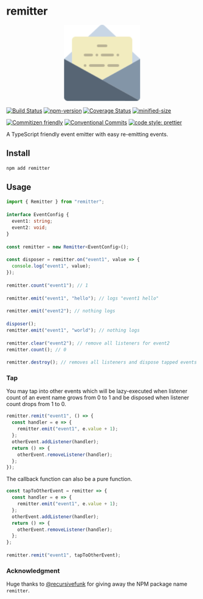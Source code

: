 # remitter

<p align="center">
  <img width="200" src="https://raw.githubusercontent.com/crimx/remitter/main/assets/remitter.svg">
</p>

[![Build Status](https://github.com/crimx/remitter/actions/workflows/build.yml/badge.svg)](https://github.com/crimx/remitter/actions/workflows/build.yml)
[![npm-version](https://img.shields.io/npm/v/remitter.svg)](https://www.npmjs.com/package/remitter)
[![Coverage Status](https://img.shields.io/coveralls/github/crimx/remitter/main)](https://coveralls.io/github/crimx/remitter?branch=main)
[![minified-size](https://img.shields.io/bundlephobia/minzip/remitter)](https://bundlephobia.com/package/remitter)

[![Commitizen friendly](https://img.shields.io/badge/commitizen-friendly-brightgreen.svg?maxAge=2592000)](http://commitizen.github.io/cz-cli/)
[![Conventional Commits](https://img.shields.io/badge/Conventional%20Commits-1.0.0-brightgreen.svg?maxAge=2592000)](https://conventionalcommits.org)
[![code style: prettier](https://img.shields.io/badge/code_style-prettier-ff69b4.svg?style=flat-square)](https://github.com/prettier/prettier)

A TypeScript friendly event emitter with easy re-emitting events.

## Install

```bash
npm add remitter
```

## Usage

```ts
import { Remitter } from "remitter";

interface EventConfig {
  event1: string;
  event2: void;
}

const remitter = new Remitter<EventConfig>();

const disposer = remitter.on("event1", value => {
  console.log("event1", value);
});

remitter.count("event1"); // 1

remitter.emit("event1", "hello"); // logs "event1 hello"

remitter.emit("event2"); // nothing logs

disposer();
remitter.emit("event1", "world"); // nothing logs

remitter.clear("event2"); // remove all listeners for event2
remitter.count(); // 0

remitter.destroy(); // removes all listeners and dispose tapped events
```

### Tap

You may tap into other events which will be lazy-executed when listener count of an event name grows from 0 to 1 and be disposed when listener count drops from 1 to 0.

```js
remitter.remit("event1", () => {
  const handler = e => {
    remitter.emit("event1", e.value + 1);
  };
  otherEvent.addListener(handler);
  return () => {
    otherEvent.removeListener(handler);
  };
});
```

The callback function can also be a pure function.

```js
const tapToOtherEvent = remitter => {
  const handler = e => {
    remitter.emit("event1", e.value + 1);
  };
  otherEvent.addListener(handler);
  return () => {
    otherEvent.removeListener(handler);
  };
};

remitter.remit("event1", tapToOtherEvent);
```

### Acknowledgment

Huge thanks to [@recursivefunk](https://github.com/recursivefunk) for giving away the NPM package name `remitter`.
